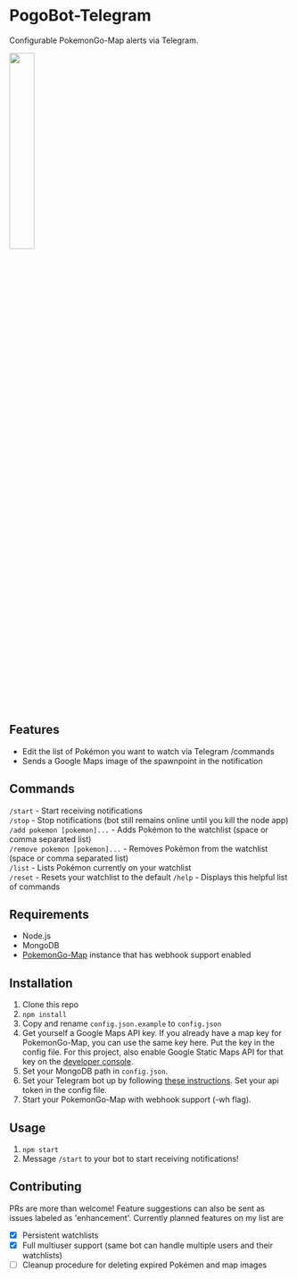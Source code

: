 PogoBot-Telegram
================

Configurable PokemonGo-Map alerts via Telegram.

<img src=http://i.imgur.com/7zscpP7.png width=30% height=30%>

Features
--------

* Edit the list of Pokémon you want to watch via Telegram /commands
* Sends a Google Maps image of the spawnpoint in the notification

Commands
--------

`/start` - Start receiving notifications  
`/stop` - Stop notifications (bot still remains online until you kill the node app)  
`/add pokemon [pokemon]...` - Adds Pokémon to the watchlist (space or comma separated list)  
`/remove pokemon [pokemon]...` - Removes Pokémon from the watchlist (space or comma separated list)  
`/list` - Lists Pokémon currently on your watchlist  
`/reset` - Resets your watchlist to the default
`/help` - Displays this helpful list of commands

Requirements
------------

* Node.js
* MongoDB
* [PokemonGo-Map](https://github.com/PokemonGoMap/PokemonGo-Map) instance that has webhook support enabled

Installation
------------

1. Clone this repo
2. `npm install`
3. Copy and rename `config.json.example` to `config.json`
4. Get yourself a Google Maps API key. If you already have a map key for PokemonGo-Map, you can use the same key here. Put the key in the config file. For this project, also enable Google Static Maps API for that key on the [developer console](https://console.developers.google.com/apis/dashboard).
5. Set your MongoDB path in `config.json`.
6. Set your Telegram bot up by following [these instructions](https://core.telegram.org/bots#3-how-do-i-create-a-bot). Set your api token in the config file.
7. Start your PokemonGo-Map with webhook support (-wh flag).

Usage
-----

1. `npm start`
2. Message `/start` to your bot to start receiving notifications!

Contributing
------------

PRs are more than welcome! Feature suggestions can also be sent as issues labeled as 'enhancement'.
Currently planned features on my list are

- [x] Persistent watchlists
- [x] Full multiuser support (same bot can handle multiple users and their watchlists)
- [ ] Cleanup procedure for deleting expired Pokémen and map images
